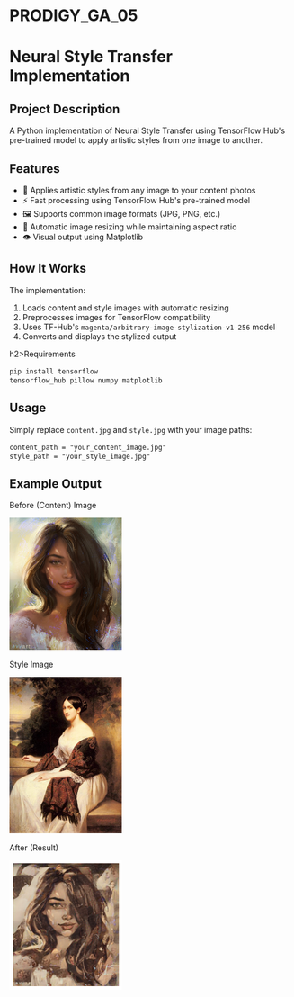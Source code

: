 # PRODIGY_GA_05
# Neural Style Transfer Implementation
<h2>Project Description</h2>
    <p>
        A Python implementation of Neural Style Transfer using TensorFlow Hub's pre-trained model to apply artistic styles from one image to another.
    </p>
    
<h2>Features</h2>
    <ul>
        <li>🎨 Applies artistic styles from any image to your content photos</li>
        <li>⚡ Fast processing using TensorFlow Hub's pre-trained model</li>
        <li>🖼️ Supports common image formats (JPG, PNG, etc.)</li>
        <li>📏 Automatic image resizing while maintaining aspect ratio</li>
        <li>👁️ Visual output using Matplotlib</li>
    </ul>
    
<h2>How It Works</h2>
    <p>The implementation:</p>
    <ol>
        <li>Loads content and style images with automatic resizing</li>
        <li>Preprocesses images for TensorFlow compatibility</li>
        <li>Uses TF-Hub's <code>magenta/arbitrary-image-stylization-v1-256</code> model</li>
        <li>Converts and displays the stylized output</li>
    </ol>
    
h2>Requirements</h2>
    <pre><code>pip install tensorflow tensorflow_hub pillow numpy matplotlib</code></pre>
    
<h2>Usage</h2>
    <p>Simply replace <code>content.jpg</code> and <code>style.jpg</code> with your image paths:</p>
    <pre><code>content_path = "your_content_image.jpg"
style_path = "your_style_image.jpg"</code></pre>
    
<h2>Example Output</h2>
<p>Before (Content) Image</p>
    <img src="https://github.com/06Priya-s/PRODIGY_GA_05/blob/main/gir%3B.jpg" width="200" alt="Content Image">
    <p>Style Image</p>
    <img src="https://github.com/06Priya-s/PRODIGY_GA_05/blob/main/famous_painting.jpg" width="200" alt="Style Image">
    <p>After (Result)</p>
    <img src="https://github.com/06Priya-s/PRODIGY_GA_05/blob/main/result.png" width="200" alt="Result Image">
    

